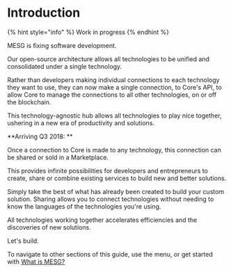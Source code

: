 # Introduction

{% hint style="info" %}
Work in progress
{% endhint %}

MESG is fixing software development.   
  
Our open-source architecture allows all technologies to be unified and consolidated under a single technology.   
  
Rather than developers making individual connections to each technology they want to use, they can now make a single connection, to Core's API, to allow Core to manage the connections to all other technologies, on or off the blockchain.

This technology-agnostic hub allows all technologies to play nice together, ushering in a new era of productivity and solutions.

**Arriving Q3 2018: **

Once a connection to Core is made to any technology, this connection can be shared or sold in a Marketplace. 

This provides infinite possibilities for developers and entrepreneurs to create, share or combine existing services to build new and better solutions.

Simply take the best of what has already been created to build your custom solution. Sharing allows you to connect technologies without needing to know the languages of the technologies you're using.

All technologies working together accelerates efficiencies and the discoveries of new solutions.

Let's build.

To navigate to other sections of this guide, use the menu, or get started with [What is MESG? ](start-here/what-is-mesg.md)

